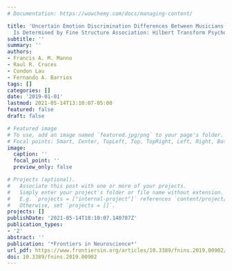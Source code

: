 ```yaml
---
# Documentation: https://wowchemy.com/docs/managing-content/

title: 'Uncertain Emotion Discrimination Differences Between Musicians and Non-musicians
  Is Determined by Fine Structure Association: Hilbert Transform Psychophysics'
subtitle: ''
summary: ''
authors:
- Francis A. M. Manno
- Raul R. Cruces
- Condon Lau
- Fernando A. Barrios
tags: []
categories: []
date: '2019-01-01'
lastmod: 2021-05-14T13:10:07-05:00
featured: false
draft: false

# Featured image
# To use, add an image named `featured.jpg/png` to your page's folder.
# Focal points: Smart, Center, TopLeft, Top, TopRight, Left, Right, BottomLeft, Bottom, BottomRight.
image:
  caption: ''
  focal_point: ''
  preview_only: false

# Projects (optional).
#   Associate this post with one or more of your projects.
#   Simply enter your project's folder or file name without extension.
#   E.g. `projects = ["internal-project"]` references `content/project/deep-learning/index.md`.
#   Otherwise, set `projects = []`.
projects: []
publishDate: '2021-05-14T18:10:07.140787Z'
publication_types:
- '2'
abstract: ''
publication: '*Frontiers in Neuroscience*'
url_pdf: https://www.frontiersin.org/articles/10.3389/fnins.2019.00902/full
doi: 10.3389/fnins.2019.00902
---
```

